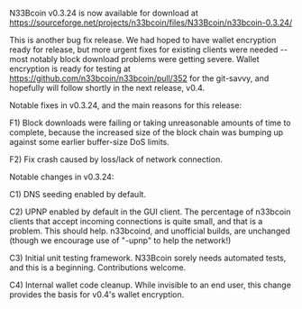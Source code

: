N33Bcoin v0.3.24 is now available for download at
https://sourceforge.net/projects/n33bcoin/files/N33Bcoin/n33bcoin-0.3.24/

This is another bug fix release.  We had hoped to have wallet encryption ready for release, but more urgent fixes for existing clients were needed -- most notably block download problems were getting severe.  Wallet encryption is ready for testing at https://github.com/n33bcoin/n33bcoin/pull/352 for the git-savvy, and hopefully will follow shortly in the next release, v0.4.

Notable fixes in v0.3.24, and the main reasons for this release:

F1) Block downloads were failing or taking unreasonable amounts of time to complete, because the increased size of the block chain was bumping up against some earlier buffer-size DoS limits.

F2) Fix crash caused by loss/lack of network connection.

Notable changes in v0.3.24:

C1) DNS seeding enabled by default.

C2) UPNP enabled by default in the GUI client.  The percentage of n33bcoin clients that accept incoming connections is quite small, and that is a problem.  This should help.  n33bcoind, and unofficial builds, are unchanged (though we encourage use of "-upnp" to help the network!)

C3) Initial unit testing framework.  N33Bcoin sorely needs automated tests, and this is a beginning.  Contributions welcome.

C4) Internal wallet code cleanup.  While invisible to an end user, this change provides the basis for v0.4's wallet encryption.
